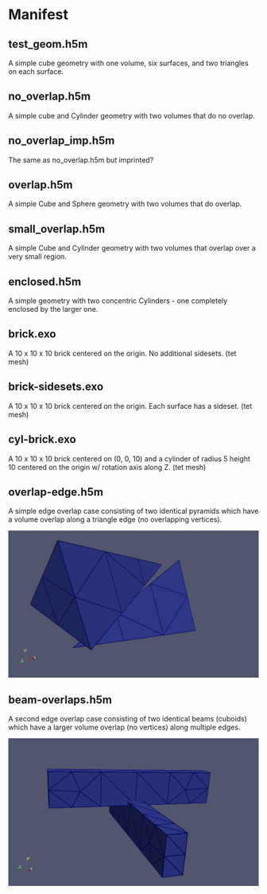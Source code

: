 # Manifest

## test_geom.h5m
A simple cube geometry with one volume, six surfaces, and two triangles on each surface.

## no_overlap.h5m
A simple cube and Cylinder geometry with two volumes that do no overlap.

## no_overlap_imp.h5m
The same as no_overlap.h5m but imprinted?

## overlap.h5m
A simple Cube and Sphere geometry with two volumes that do overlap.

## small_overlap.h5m
A simple Cube and Cylinder geometry with two volumes that overlap over a very small region.

## enclosed.h5m
A simple geometry with two concentric Cylinders - one completely enclosed by the larger one.

## brick.exo
A 10 x 10 x 10 brick centered on the origin. No additional sidesets. (tet mesh)

## brick-sidesets.exo
A 10 x 10 x 10 brick centered on the origin. Each surface has a sideset. (tet mesh)

## cyl-brick.exo
A 10 x 10 x 10 brick centered on (0, 0, 10) and a cylinder of radius 5 height 10 centered on the origin w/ rotation axis along Z. (tet mesh)

## overlap-edge.h5m
A simple edge overlap case consisting of two identical pyramids which have a volume overlap along a triangle edge (no overlapping vertices).

<div align="center">
  <img src="images/overlap-edge.png" alt="Overlap Edge" width="600">
</div>

## beam-overlaps.h5m
A second edge overlap case consisting of two identical beams (cuboids) which have a larger volume overlap (no vertices) along multiple edges.

<div align="center">
  <img src="images/beam-overlap.png" alt="Beam Overlaps" width="600">
</div>
